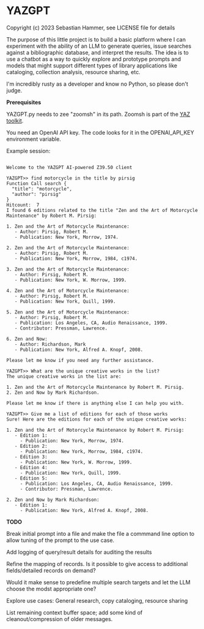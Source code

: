 # YAZGPT
Copyright (c) 2023 Sebastian Hammer, see LICENSE file for details   

The purpose of this little project is to build a basic platform
where I can experiment with the ability of an LLM to generate queries,
issue searches against a bibliographic database, and
interpret the results. The idea is to use a chatbot as a way to quickly
explore and prototype prompts and models that might support different types
of library applications like cataloging, collection analysis, resource sharing, etc.

I'm incredibly rusty as a developer and know no
Python, so please don't judge.

**Prerequisites**

YAZGPT.py needs to zee "zoomsh" in its path.
Zoomsh is part of the
[YAZ toolkit](https://www.indexdata.com/resources/software/yaz).

You need an OpenAI API key. The code looks for it in the
OPENAI_API_KEY environment variable.

Example session:

```

Welcome to the YAZGPT AI-powered Z39.50 client

YAZGPT>> find motorcycle in the title by pirsig
Function Call search {
  "title": "motorcycle",
  "author": "pirsig"
}
Hitcount:  7
I found 6 editions related to the title "Zen and the Art of Motorcycle Maintenance" by Robert M. Pirsig:

1. Zen and the Art of Motorcycle Maintenance:
   - Author: Pirsig, Robert M.
   - Publication: New York, Morrow, 1974.

2. Zen and the Art of Motorcycle Maintenance:
   - Author: Pirsig, Robert M.
   - Publication: New York, Morrow, 1984, c1974.

3. Zen and the Art of Motorcycle Maintenance:
   - Author: Pirsig, Robert M.
   - Publication: New York, W. Morrow, 1999.

4. Zen and the Art of Motorcycle Maintenance:
   - Author: Pirsig, Robert M.
   - Publication: New York, Quill, 1999.

5. Zen and the Art of Motorcycle Maintenance:
   - Author: Pirsig, Robert M.
   - Publication: Los Angeles, CA, Audio Renaissance, 1999.
   - Contributor: Pressman, Lawrence.

6. Zen and Now:
   - Author: Richardson, Mark
   - Publication: New York, Alfred A. Knopf, 2008.

Please let me know if you need any further assistance.

YAZGPT>> What are the unique creative works in the list?
The unique creative works in the list are:

1. Zen and the Art of Motorcycle Maintenance by Robert M. Pirsig.
2. Zen and Now by Mark Richardson.

Please let me know if there is anything else I can help you with.

YAZGPT>> Give me a list of editions for each of those works
Sure! Here are the editions for each of the unique creative works:

1. Zen and the Art of Motorcycle Maintenance by Robert M. Pirsig:
   - Edition 1:
     - Publication: New York, Morrow, 1974.
   - Edition 2:
     - Publication: New York, Morrow, 1984, c1974.
   - Edition 3:
     - Publication: New York, W. Morrow, 1999.
   - Edition 4:
     - Publication: New York, Quill, 1999.
   - Edition 5:
     - Publication: Los Angeles, CA, Audio Renaissance, 1999.
     - Contributor: Pressman, Lawrence.

2. Zen and Now by Mark Richardson:
   - Edition 1:
     - Publication: New York, Alfred A. Knopf, 2008.

```


**TODO**

Break initial prompt into a file and make the file a commmand line option to allow tuning of the prompt to the
use case.

Add logging of query/result details for auditing the results

Refine the mapping of records. Is it possible to give access to additional fields/detailed records
on demand?

Would it make sense to predefine multiple search targets and let the LLM choose the modst appropriate one?

Explore use cases: General research, copy cataloging, resource sharing

List remaining context buffer space; add some kind of cleanout/compression of older messages.
